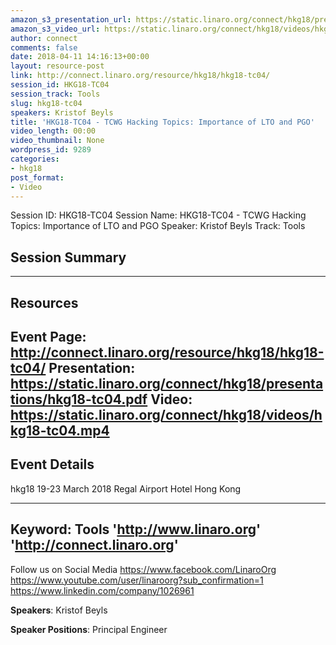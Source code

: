 ```yaml
---
amazon_s3_presentation_url: https://static.linaro.org/connect/hkg18/presentations/hkg18-tc04.pdf
amazon_s3_video_url: https://static.linaro.org/connect/hkg18/videos/hkg18-tc04.mp4
author: connect
comments: false
date: 2018-04-11 14:16:13+00:00
layout: resource-post
link: http://connect.linaro.org/resource/hkg18/hkg18-tc04/
session_id: HKG18-TC04
session_track: Tools
slug: hkg18-tc04
speakers: Kristof Beyls
title: 'HKG18-TC04 - TCWG Hacking Topics: Importance of LTO and PGO'
video_length: 00:00
video_thumbnail: None
wordpress_id: 9289
categories:
- hkg18
post_format:
- Video
---
```


Session ID: HKG18-TC04
Session Name: HKG18-TC04 - TCWG Hacking Topics: Importance of LTO and PGO
Speaker: Kristof Beyls
Track: Tools


## Session Summary

---------------------------------------------------
## Resources
Event Page: http://connect.linaro.org/resource/hkg18/hkg18-tc04/
Presentation: https://static.linaro.org/connect/hkg18/presentations/hkg18-tc04.pdf
Video: https://static.linaro.org/connect/hkg18/videos/hkg18-tc04.mp4
 ---------------------------------------------------
## Event Details
hkg18
19-23 March 2018 
Regal Airport Hotel Hong Kong

---------------------------------------------------
Keyword: Tools
'http://www.linaro.org'
'http://connect.linaro.org'
---------------------------------------------------
Follow us on Social Media
https://www.facebook.com/LinaroOrg
https://www.youtube.com/user/linaroorg?sub_confirmation=1
https://www.linkedin.com/company/1026961

**Speakers**: Kristof Beyls

**Speaker Positions**: Principal Engineer


